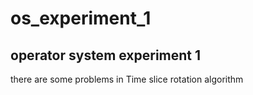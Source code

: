 # os_experiment_1
## operator system experiment 1  
there are some problems in Time slice rotation algorithm
